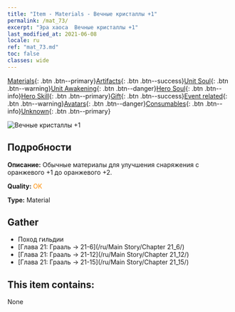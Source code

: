 ```yaml
---
title: "Item - Materials - Вечные кристаллы +1"
permalink: /mat_73/
excerpt: "Эра хаоса  Вечные кристаллы +1"
last_modified_at: 2021-06-08
locale: ru
ref: "mat_73.md"
toc: false
classes: wide
---
```

 [Materials](/ItemsRU/){: .btn .btn--primary}[Artifacts](/ItemsRU/Artifacts/){: .btn .btn--success}[Unit Soul](/ItemsRU/UnitSoul/){: .btn .btn--warning}[Unit Awakening](/ItemsRU/UnitAwakening/){: .btn .btn--danger}[Hero Soul](/ItemsRU/HeroSoul/){: .btn .btn--info}[Hero Skill](/ItemsRU/HeroSkill/){: .btn .btn--primary}[Gift](/ItemsRU/Gift/){: .btn .btn--success}[Event related](/ItemsRU/Events/){: .btn .btn--warning}[Avatars](/ItemsRU/Avatars/){: .btn .btn--danger}[Consumables](/ItemsRU/Consumables/){: .btn .btn--info}[Unknown](/ItemsRU/Unknown/){: .btn .btn--primary}

 ![Вечные кристаллы +1](/images/t/i_cailiao_shuijing3.png)

## Подробности
 **Описание:** Обычные материалы для улучшения снаряжения c оранжевого +1 до оранжевого +2.

 **Quality:** <span style="color: #FF8C00">OK</span>

 **Type:** Material

## Gather

*    Поход гильдии 
*    [Глава 21: Грааль -> 21-6](/ru/Main Story/Chapter 21_6/) 
*    [Глава 21: Грааль -> 21-12](/ru/Main Story/Chapter 21_12/) 
*    [Глава 21: Грааль -> 21-15](/ru/Main Story/Chapter 21_15/) 

## This item contains:

  None

